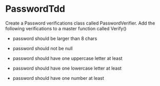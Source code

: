 # PasswordTdd

Create a Password verifications class called PasswordVerifier.
Add the following verifications to a master function called Verify()

- password should be larger than 8 chars

- password should not be null

- password should have one uppercase letter at least

- password should have one lowercase letter at least

- password should have one number at least
